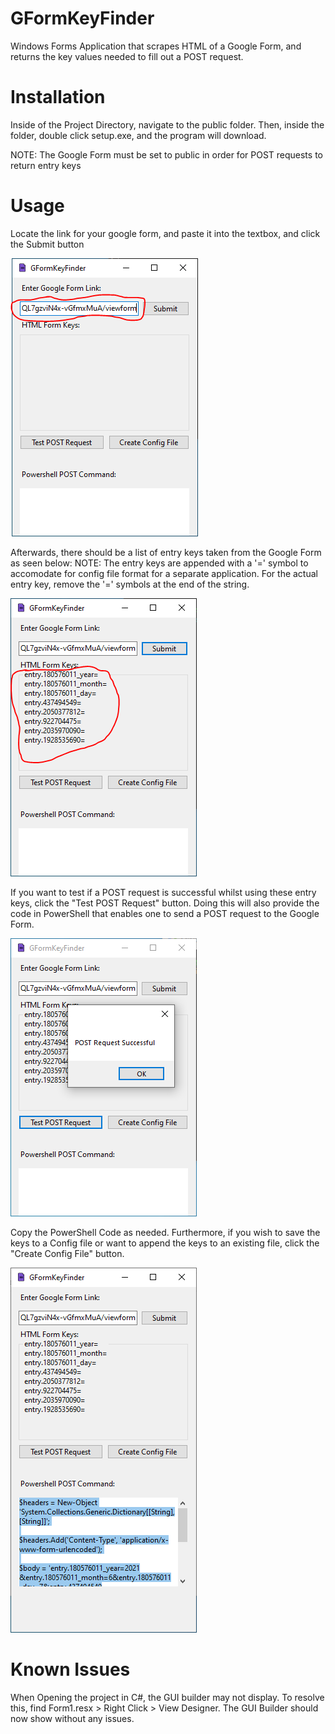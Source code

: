 # GFormKeyFinder
Windows Forms Application that scrapes HTML of a Google Form, and returns the key values needed to fill out a POST request.

# Installation 

Inside of the Project Directory, navigate to the public folder. Then, inside the folder, double click setup.exe, and the program will download.

NOTE: The Google Form must be set to public in order for POST requests to return entry keys

# Usage

Locate the link for your google form, and paste it into the textbox, and click the Submit button

![Image1](images/snip1.PNG)



Afterwards, there should be a list of entry keys taken from the Google Form as seen below: 
NOTE: The entry keys are appended with a '=' symbol to accomodate for config file format for a separate application. For the actual entry key, remove the '=' symbols at the end of the string.

![Image2](images/snip2.PNG)


If you want to test if a POST request is successful whilst using these entry keys, click the "Test POST Request" button. Doing this will also provide the code in PowerShell that enables one to send a POST request to the Google Form.

![Image3](images/snip3.PNG)


Copy the PowerShell Code as needed. Furthermore, if you wish to save the keys to a Config file or want to append the keys to an existing file, click the "Create Config File" button.

![Image4](images/snip4.PNG)

# Known Issues
When Opening the project in C#, the GUI builder may not display. To resolve this, find Form1.resx > Right Click > View Designer. The GUI Builder should now show without any issues. 

